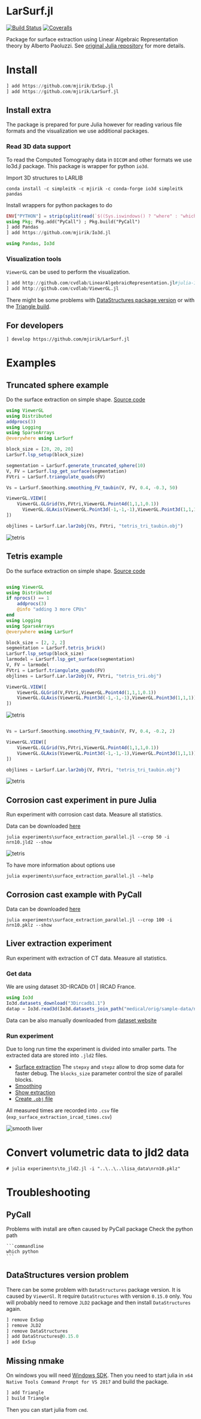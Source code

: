 # LarSurf.jl

[![Build Status](https://travis-ci.org/mjirik/LarSurf.jl.svg?branch=master)](https://travis-ci.org/mjirik/LarSurf.jl)
[![Coveralls](https://coveralls.io/repos/github/mjirik/LarSurf.jl/badge.svg?branch=master)](https://coveralls.io/github/mjirik/LarSurf.jl?branch=master)


Package for surface extraction using Linear Algebraic Representation theory by
Alberto Paoluzzi. See
[original Julia repository](https://github.com/cvdlab/LinearAlgebraicRepresentation.jl)
for more details.



# Install


```julia
] add https://github.com/mjirik/ExSup.jl
] add https://github.com/mjirik/LarSurf.jl
```


## Install extra

The package is prepared for pure Julia however for reading various file formats and
the visualization we use additional packages.


### Read 3D data support

To read the
Computed Tomography
data in `DICOM` and other formats we use Io3d.jl package. This package is wrapper for python `io3d`.

Import 3D structures to LARLIB

    conda install -c simpleitk -c mjirik -c conda-forge io3d simpleitk pandas



Install wrappers for python packages to do

```julia
ENV["PYTHON"] = strip(split(read(`$((Sys.iswindows() ? "where" : "which")) python`, String), "\n")[1])
using Pkg; Pkg.add("PyCall") ; Pkg.build("PyCall")
] add Pandas
] add https://github.com/mjirik/Io3d.jl

using Pandas, Io3d

```

### Visualization tools

`ViewerGL` can be used to perform the visualization.

```julia
] add http://github.com/cvdlab/LinearAlgebraicRepresentation.jl#julia-1.0
] add http://github.com/cvdlab/ViewerGL.jl
```


There might be some problems with [DataStructures package version](#datastructures-version-problem)
or with the [Triangle build](#missing-nmake).


## For developers

```
] develop https://github.com/mjirik/LarSurf.jl
```


# Examples

## Truncated sphere example

Do the surface extraction on simple shape. [Source code](examples/show_surface_parallel_tetris.jl)

```julia
using ViewerGL
using Distributed
addprocs(3)
using Logging
using SparseArrays
@everywhere using LarSurf

block_size = [20, 20, 20]
LarSurf.lsp_setup(block_size)

segmentation = LarSurf.generate_truncated_sphere(10)
V, FV = LarSurf.lsp_get_surface(segmentation)
FVtri = LarSurf.triangulate_quads(FV)

Vs = LarSurf.Smoothing.smoothing_FV_taubin(V, FV, 0.4, -0.3, 50)

ViewerGL.VIEW([
    ViewerGL.GLGrid(Vs,FVtri,ViewerGL.Point4d(1,1,1,0.1))
	  ViewerGL.GLAxis(ViewerGL.Point3d(-1,-1,-1),ViewerGL.Point3d(1,1,1))
])

objlines = LarSurf.Lar.lar2obj(Vs, FVtri, "tetris_tri_taubin.obj")
```

![tetris](graphics/truncated_sphere.png)


## Tetris example

Do the surface extraction on simple shape. [Source code](examples/show_surface_parallel_tetris.jl)

```julia

using ViewerGL
using Distributed
if nprocs() == 1
    addprocs(3)
	@info "adding 3 more CPUs"
end
using Logging
using SparseArrays
@everywhere using LarSurf

block_size = [2, 2, 2]
segmentation = LarSurf.tetris_brick()
LarSurf.lsp_setup(block_size)
larmodel = LarSurf.lsp_get_surface(segmentation)
V, FV = larmodel
FVtri = LarSurf.triangulate_quads(FV)
objlines = LarSurf.Lar.lar2obj(V, FVtri, "tetris_tri.obj")

ViewerGL.VIEW([
    ViewerGL.GLGrid(V,FVtri,ViewerGL.Point4d(1,1,1,0.1))
	ViewerGL.GLAxis(ViewerGL.Point3d(-1,-1,-1),ViewerGL.Point3d(1,1,1))
])
```

![tetris](graphics/tetris.png)

```Julia

Vs = LarSurf.Smoothing.smoothing_FV_taubin(V, FV, 0.4, -0.2, 2)

ViewerGL.VIEW([
    ViewerGL.GLGrid(Vs,FVtri,ViewerGL.Point4d(1,1,1,0.1))
	ViewerGL.GLAxis(ViewerGL.Point3d(-1,-1,-1),ViewerGL.Point3d(1,1,1))
])

objlines = LarSurf.Lar.lar2obj(V, FVtri, "tetris_tri_taubin.obj")
```

![tetris](graphics/tetris_taubin.png)

## Corrosion cast experiment in pure Julia

Run experiment with corrosion cast data. Measure all statistics.

Data can be downloaded [here](http://home.zcu.cz/~mjirik/lisa/sample_data/nrn10.jld2)

```commandline
julia experiments\surface_extraction_parallel.jl --crop 50 -i nrn10.jld2 --show
```

![tetris](graphics/nrn10_50.png)

To have more information about options use
```commandline
julia experiments\surface_extraction_parallel.jl --help
```


## Corrosion cast example with PyCall


Data can be downloaded [here](http://home.zcu.cz/~mjirik/lisa/sample_data/nrn10.pklz)

```commandline
julia experiments\surface_extraction_parallel.jl --crop 100 -i nrn10.pklz --show
```


## Liver extraction experiment

Run experiment with extraction of CT data. Measure all statistics.

### Get data

We are using dataset 3D-IRCADb 01 | IRCAD France.

```julia
using Io3d
Io3d.datasets_download("3Dircadb1.1")
datap = Io3d.read3d(Io3d.datasets_join_path("medical/orig/sample-data/nrn4.pklz"))

```
Data can be also manually downloaded from [dataset website](https://www.ircad.fr/research/3d-ircadb-01/)

### Run experiment

Due to long run time the experiment is divided into smaller parts.
The extracted data are stored into `.jld2` files.

* [Surface extraction](experiments/surface_extraction_parallel_ircad01.jl)
	The `stepxy` and `stepz` allow to drop some data for faster debug.
	The `blocks_size` parameter control the size of parallel blocks.
* [Smoothing](experiments/surface_extraction_parallel_ircad01_smoothing.jl)
* [Show extraction](experiments/surface_extraction_parallel_ircad01_show.jl)
* [Create `.obj` file](experiments/surface_extraction_parallel_ircad01_obj.jl)

All measured times are recorded into `.csv` file
(`exp_surface_extraction_ircad_times.csv`)

![smooth liver](graphics/liver_taubin.png)


# Convert volumetric data to jld2 data

```commandline
# julia experiments\to_jld2.jl -i "..\..\..\lisa_data\nrn10.pklz"
```


# Troubleshooting

## PyCall
Problems with install are often caused by PyCall package
	Check the python path

	```commandline
	which python
	```

## DataStructures version problem

There can be some problem with `DataStructures` package version. It is
caused by `ViewerGl`. It require `DataStructures` with version `0.15.0` only.
You will probably need to remove `JLD2` package and then install `DataStructures`
again.

```julia
] remove ExSup
] remove JLD2
] remove DataStructures
] add DataStructures@0.15.0
] add ExSup


```

## Missing nmake

On windows you will need
[Windows SDK](https://developer.microsoft.com/cs-cz/windows/downloads/windows-10-sdk).
Then you need to start julia in `x64 Native Tools Command Prompt for VS 2017` and
build the package.

```julia
] add Triangle
] build Triangle
```

Then you can start julia from `cmd`.
